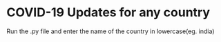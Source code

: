 # COVID-19 Updates for any country

Run the .py file and enter the name of the country in lowercase(eg. india)
